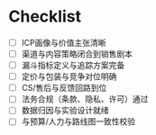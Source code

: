 # Checklist

- [ ] ICP画像与价值主张清晰
- [ ] 渠道与内容策略闭合到销售剧本
- [ ] 漏斗指标定义与追踪方案完备
- [ ] 定价与包装与竞争对位明确
- [ ] CS/售后与反馈回路到位
- [ ] 法务合规（条款、隐私、许可）通过
- [ ] 数据归因与实验设计就绪
- [ ] 与预算/人力与路线图一致性校验

